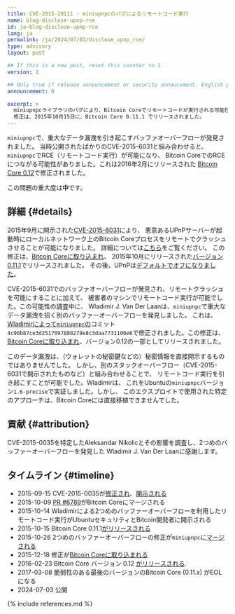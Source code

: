 ```yaml
---
title: CVE-2015-20111 - miniupnpcのバグによるリモートコード実行
name: blog-disclose-upnp-rce
id: ja-blog-disclose-upnp-rce
lang: ja
permalink: /ja/2024/07/03/disclose_upnp_rce/
type: advisory
layout: post

## If this is a new post, reset this counter to 1.
version: 1

## Only true if release announcement or security annoucement. English posts only
announcement: 0

excerpt: >
  miniupnpcライブラリのバグにより、Bitcoin Coreでリモートコードが実行される可能性がありました。
  修正は、2015年10月15日に、Bitcoin Core 0.11.1 でリリースされました。
---
```


`miniupnpc`で、重大なデータ漏洩を引き起こすバッファオーバーフローが発見されました。
当時公開されたばかりのCVE-2015-6031と組み合わせると、`miniupnpc`でRCE（リモートコード実行）が可能になり、
Bitcoin CoreでのRCEにつながる可能性がありました。これは2016年2月にリリースされた
[Bitcoin Core 0.12](https://bitcoincore.org/en/releases/0.12.0/)で修正されました。

この問題の重大度は**中**です。

## 詳細 {#details}

2015年9月に開示された[CVE-2015-6031](https://nvd.nist.gov/vuln/detail/CVE-2015-6031)により、
悪意あるUPnPサーバーが起動時にローカルネットワーク上のBitcoin Coreプロセスをリモートでクラッシュさせることが可能になりました。
詳細については[こちら](https://nvd.nist.gov/vuln/detail/CVE-2015-6031)をご覧ください。
この修正は、[Bitcoin Coreに取り込まれ](https://github.com/bitcoin/bitcoin/pull/6789)、
2015年10月にリリースされた[バージョン0.11.1](https://bitcoincore.org/en/releases/0.11.1/)でリリースされました。
その後、UPnPは[デフォルトでオフになりました](https://github.com/bitcoin/bitcoin/pull/6795)。

CVE-2015-6031でのバッファオーバーフローが発見され、リモートクラッシュを可能にすることに加えて、
被害者のマシンでリモートコード実行が可能でした。この可能性の調査中に、
Wladimir J. Van Der Laanは、`miniupnpc`で重大なデータ漏洩を招く別のバッファーオーバーフローを発見しました。
これは、[Wladimirによって`miniupnpc`の](https://github.com/miniupnp/miniupnp/pull/157)コミット
`4c90b87ce3d2517097880279e8c3daa7731100e6`で修正されました。この修正は、
[Bitcoin Coreに取り込まれ](https://github.com/bitcoin/bitcoin/pull/6980)、バージョン0.12の一部としてリリースされました。

このデータ漏洩は、（ウォレットの秘密鍵などの）秘密情報を直接開示するものではありませんでした。
しかし、別のスタックオーバーフロー（CVE-2015-6031で開示されたものなど）と組み合わせることで、
リモートコード実行を引き起こすことが可能でした。Wladimirは、
これをUbuntuの`miniupnpc`バージョン`1.6-precise`で実証しました。しかし、
このエクスプロイトで使用された特定のアプローチは、Bitcoin Coreには直接移植できませんでした。

## 貢献 {#attribution}

CVE-2015-0035を特定したAleksandar Nikolicとその影響を調査し、2つめのバッファーオーバーフローを発見した
Wladimir J. Van Der Laanに感謝します。

## タイムライン {#timeline}

- 2015-09-15 CVE-2015-0035が[修正され](https://github.com/miniupnp/miniupnp/commit/79cca974a4c2ab1199786732a67ff6d898051b78)、[開示される](https://talosintelligence.com/vulnerability_reports/TALOS-2015-0035/)
- 2015-10-09 [PR #6789](https://github.com/bitcoin/bitcoin/pull/6789)がBitcoin Coreにマージされる
- 2015-10-14 Wladimirによる2つめのバッファーオーバーフローを利用したリモートコード実行がUbuntuセキュリティとBitcoin開発者に開示される
- 2015-10-15 Bitcoin Core 0.11.1[がリリースされる](https://lists.linuxfoundation.org/pipermail/bitcoin-dev/2015-October/011545.html)
- 2015-10-26 2つめのバッファーオーバーフローの修正が`miniupnpc`に[マージされる](https://github.com/miniupnp/miniupnp/pull/157)
- 2015-12-18 修正が[Bitcoin Coreに取り込まれる](https://github.com/bitcoin/bitcoin/pull/6980)
- 2016-02-23 Bitcoin Core バージョン 0.12 [がリリースされる](https://lists.linuxfoundation.org/pipermail/bitcoin-dev/2016-February/012456.html).
- 2017-03-08 脆弱性のある最後のバージョンのBitcoin Core (0.11.x) がEOLになる
- 2024-07-03 公開

{% include references.md %}
